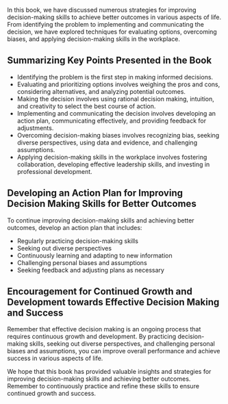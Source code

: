 

In this book, we have discussed numerous strategies for improving decision-making skills to achieve better outcomes in various aspects of life. From identifying the problem to implementing and communicating the decision, we have explored techniques for evaluating options, overcoming biases, and applying decision-making skills in the workplace.

Summarizing Key Points Presented in the Book
--------------------------------------------

* Identifying the problem is the first step in making informed decisions.
* Evaluating and prioritizing options involves weighing the pros and cons, considering alternatives, and analyzing potential outcomes.
* Making the decision involves using rational decision making, intuition, and creativity to select the best course of action.
* Implementing and communicating the decision involves developing an action plan, communicating effectively, and providing feedback for adjustments.
* Overcoming decision-making biases involves recognizing bias, seeking diverse perspectives, using data and evidence, and challenging assumptions.
* Applying decision-making skills in the workplace involves fostering collaboration, developing effective leadership skills, and investing in professional development.

Developing an Action Plan for Improving Decision Making Skills for Better Outcomes
----------------------------------------------------------------------------------

To continue improving decision-making skills and achieving better outcomes, develop an action plan that includes:

* Regularly practicing decision-making skills
* Seeking out diverse perspectives
* Continuously learning and adapting to new information
* Challenging personal biases and assumptions
* Seeking feedback and adjusting plans as necessary

Encouragement for Continued Growth and Development towards Effective Decision Making and Success
------------------------------------------------------------------------------------------------

Remember that effective decision making is an ongoing process that requires continuous growth and development. By practicing decision-making skills, seeking out diverse perspectives, and challenging personal biases and assumptions, you can improve overall performance and achieve success in various aspects of life.

We hope that this book has provided valuable insights and strategies for improving decision-making skills and achieving better outcomes. Remember to continuously practice and refine these skills to ensure continued growth and success.